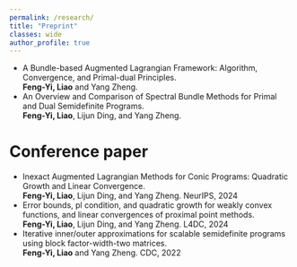 ```yaml
---
permalink: /research/
title: "Preprint"
classes: wide
author_profile: true
---
```


- A Bundle-based Augmented Lagrangian Framework: Algorithm, Convergence, and Primal-dual Principles.   
**Feng-Yi, Liao** and Yang Zheng.
- An Overview and Comparison of Spectral Bundle Methods for Primal and Dual Semidefinite Programs.    
**Feng-Yi, Liao**, Lijun Ding, and Yang Zheng.


Conference paper
======
- Inexact Augmented Lagrangian Methods for Conic Programs: Quadratic Growth and Linear Convergence.                             
**Feng-Yi, Liao**, Lijun Ding, and Yang Zheng.     NeurIPS, 2024
- Error bounds, pl condition, and quadratic growth for weakly convex functions, and linear convergences of proximal point methods.      
**Feng-Yi, Liao**, Lijun Ding, and Yang Zheng.     L4DC, 2024
 - Iterative inner/outer approximations for scalable semidefinite programs using block factor-width-two matrices.	   
**Feng-Yi, Liao** and Yang Zheng. 		 CDC, 2022